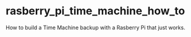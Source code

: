 # rasberry_pi_time_machine_how_to
How to build a Time Machine backup with a Rasberry Pi that just works.

